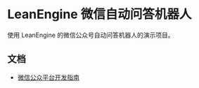 # LeanEngine 微信自动问答机器人
使用 LeanEngine 的微信公众号自动问答机器人的演示项目。


## 文档

* [微信公众平台开发指南](https://leancloud.cn/docs/webhosting_weixin.html)
